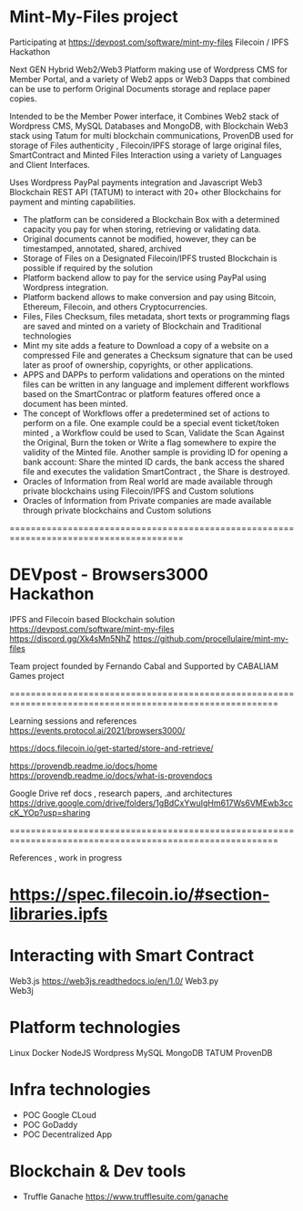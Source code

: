 # Mint-My-Files project

Participating at https://devpost.com/software/mint-my-files Filecoin / IPFS Hackathon

Next GEN Hybrid Web2/Web3 Platform making use of Wordpress CMS for Member Portal, and a variety of Web2 apps or Web3 Dapps that combined can be use to perform Original Documents storage and replace paper copies. 

Intended to be the Member Power interface, it Combines Web2 stack of Wordpress CMS, MySQL Databases and MongoDB, with Blockchain Web3 stack using Tatum for multi blockchain communications, ProvenDB used for storage of Files authenticity , Filecoin/IPFS storage of large original files, SmartContract and Minted Files Interaction using a variety of Languages and Client Interfaces.

Uses Wordpress PayPal payments integration and Javascript Web3 Blockchain REST API (TATUM) to interact with 20+ other Blockchains for payment and minting capabilities.

- The platform can be considered a Blockchain Box with a determined capacity you pay for when storing, retrieving or validating data.
- Original documents cannot be modified, however, they can be timestamped, annotated, shared, archived
- Storage of Files on a Designated Filecoin/IPFS trusted Blockchain is possible if required by the solution
- Platform backend allow to pay for the service using PayPal using Wordpress integration.
- Platform backend allows to make conversion and pay using Bitcoin, Ethereum, Filecoin, and others Cryptocurrencies. 
- Files, Files Checksum, files metadata, short texts or programming flags are saved and minted on a variety of Blockchain and Traditional technologies
- Mint my site adds a feature to Download a copy of a website on a compressed File and generates a Checksum signature that can be used later as proof of ownership, copyrights, or other applications.
- APPS and DAPPs to perform validations and operations on the minted files can be written in any language and implement different workflows based on the SmartContrac or platform features offered once a document has been minted.
- The concept of Workflows offer a predetermined set of actions to perform on a file. One example could be a special event ticket/token minted , a Workflow could be used to Scan, Validate the Scan Against the Original, Burn the token or Write a flag somewhere to expire the validity of the Minted file.  Another sample is providing ID for opening a bank account: Share the minted ID cards, the bank access the shared file and executes the validation SmartContract , the Share is destroyed.
- Oracles of Information from Real world are made available through private blockchains using Filecoin/IPFS and Custom solutions
- Oracles of Information from Private companies are made available through private blockchains and Custom solutions

=======================================================================================
# DEVpost - Browsers3000 Hackathon 
IPFS and Filecoin based Blockchain solution
https://devpost.com/software/mint-my-files
https://discord.gg/Xk4sMn5NhZ
https://github.com/procellulaire/mint-my-files


Team project founded by Fernando Cabal and Supported by CABALIAM Games project

=========================================================================================================


Learning sessions and references 
https://events.protocol.ai/2021/browsers3000/

https://docs.filecoin.io/get-started/store-and-retrieve/

https://provendb.readme.io/docs/home
https://provendb.readme.io/docs/what-is-provendocs


Google Drive ref docs , research papers, .and architectures
https://drive.google.com/drive/folders/1gBdCxYwuIgHm617Ws6VMEwb3cccK_YOp?usp=sharing


=========================================================================================================

References , work in progress

# https://spec.filecoin.io/#section-libraries.ipfs



# Interacting with Smart Contract
Web3.js   https://web3js.readthedocs.io/en/1.0/ 
Web3.py   
Web3j


# Platform technologies
Linux
Docker
NodeJS
Wordpress
MySQL
MongoDB
TATUM
ProvenDB



# Infra technologies
- POC Google CLoud
- POC GoDaddy
- POC Decentralized App

# Blockchain & Dev tools 
- Truffle Ganache https://www.trufflesuite.com/ganache

